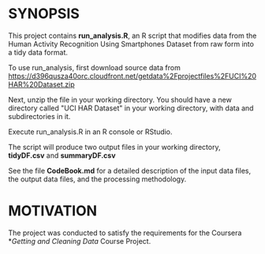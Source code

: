 SYNOPSIS
========

This project contains **run\_analysis.R**, an R script that modifies data from the Human Activity Recognition Using Smartphones Dataset from raw form into a tidy data format.

To use run\_analysis, first download source data from https://d396qusza40orc.cloudfront.net/getdata%2Fprojectfiles%2FUCI%20HAR%20Dataset.zip

Next, unzip the file in your working directory.  You should have a new directory called "UCI HAR Dataset" in your working directory, with data and subdirectories in it.

Execute run\_analysis.R in an R console or RStudio.

The script will produce two output files in your working directory, **tidyDF.csv** and **summaryDF.csv**

See the file **CodeBook.md** for a detailed description of the input data files, the output data files, and the processing methodology.


MOTIVATION
==========
The project was conducted to satisfy the requirements for the Coursera **Getting and Cleaning Data* Course Project.

